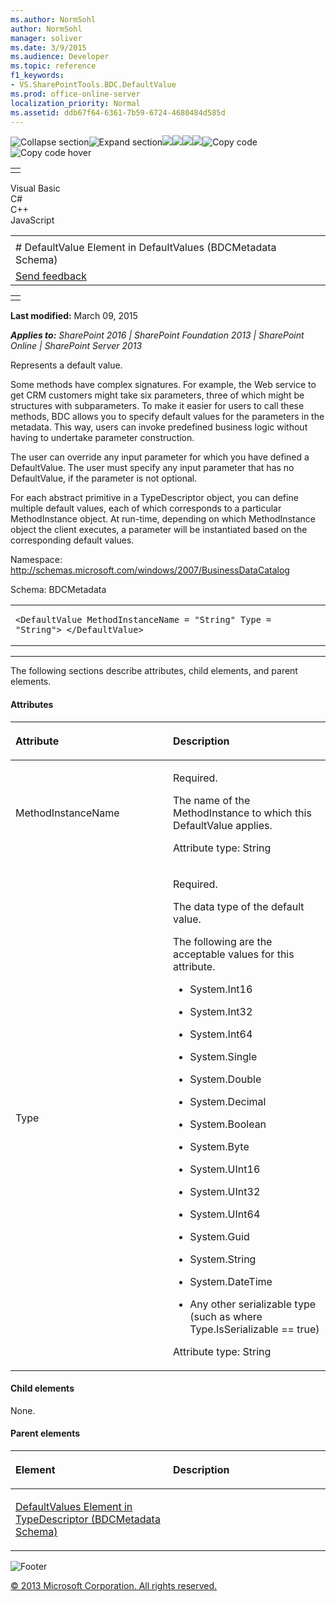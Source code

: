 ```yaml
---
ms.author: NormSohl
author: NormSohl
manager: soliver
ms.date: 3/9/2015
ms.audience: Developer
ms.topic: reference
f1_keywords:
- VS.SharePointTools.BDC.DefaultValue
ms.prod: office-online-server
localization_priority: Normal
ms.assetid: ddb67f64-6361-7b59-6724-4680484d585d
---
```


![Collapse
section](../icons/collapse_all.gif "Collapse section")![Expand
section](../icons/expand_all.gif "Expand section")![](../icons/collapse_all.gif)![](../icons/expand_all.gif)![](../icons/dropdown.gif)![](../icons/dropdownHover.gif)![Copy
code](../icons/copycode.gif "Copy code")![Copy code
hover](../icons/copycodeHighlight.gif "Copy code hover")
<table>
<tbody>
<tr class="odd">
<td align="left"></td>
</tr>
</tbody>
</table>

Visual Basic  
C\#  
C++  
JavaScript  

<table>
<tbody>
<tr class="odd">
<td align="left"><span id="runningHeaderText"></span></td>
</tr>
<tr class="even">
<td align="left"># DefaultValue Element in DefaultValues (BDCMetadata Schema)</td>
</tr>
<tr class="odd">
<td align="left"><span id="headfeedbackarea" class="feedbackhead"><a href="javascript:SubmitFeedback(&#39;docthis@Microsoft.com&#39;,&#39;&#39;,&#39;&#39;,&#39;&#39;,&#39;1.0.18082.1225&#39;,&#39;%0\dThank%20you%20for%20your%20feedback.%20The%20developer%20writing%20teams%20use%20your%20feedback%20to%20improve%20documentation.%20While%20we%20are%20reviewing%20your%20feedback,%20we%20may%20send%20you%20e-mail%20to%20ask%20for%20clarification%20or%20feedback%20on%20a%20solution.%20We%20do%20not%20use%20your%20e-mail%20address%20for%20any%20other%20purpose%20and%20we%20delete%20it%20after%20we%20finish%20our%20review.%0\AFor%20further%20information%20about%20the%20privacy%20policies%20of%20Microsoft,%20please%20see%20http://privacy.microsoft.com/en-us/default.aspx.%0\A%0\d&#39;,&#39;Customer%20feedback&#39;);">Send feedback</a></span></td>
</tr>
</tbody>
</table>

<table>
<colgroup>
<col width="100%" />
</colgroup>
<tbody>
<tr class="odd">
<td align="left"></td>
</tr>
</tbody>
</table>

**Last modified:** March 09, 2015

***Applies to:** SharePoint 2016 | SharePoint Foundation 2013 |
SharePoint Online | SharePoint Server 2013*

Represents a default value.

Some methods have complex signatures. For example, the Web service to
get CRM customers might take six parameters, three of which might be
structures with subparameters. To make it easier for users to call these
methods, BDC allows you to specify default values for the parameters in
the metadata. This way, users can invoke predefined business logic
without having to undertake parameter construction.

The user can override any input parameter for which you have defined a
DefaultValue. The user must specify any input parameter that has no
DefaultValue, if the parameter is not optional.

For each abstract primitive in a TypeDescriptor object, you can define
multiple default values, each of which corresponds to a particular
MethodInstance object. At run-time, depending on which MethodInstance
object the client executes, a parameter will be instantiated based on
the corresponding default values.

Namespace: http://schemas.microsoft.com/windows/2007/BusinessDataCatalog

Schema: BDCMetadata

<span codelanguage="other"></span>
<table>
<colgroup>
<col width="100%" />
</colgroup>
<tbody>
<tr class="odd">
<td align="left"><pre><code>&lt;DefaultValue MethodInstanceName = &quot;String&quot; Type = &quot;String&quot;&gt; &lt;/DefaultValue&gt;</code></pre></td>
</tr>
</tbody>
</table>


--------------------------------------------------------------------------------------------------------------------------------------------------------------------------------------------------------------------------------------

The following sections describe attributes, child elements, and parent
elements.

#### Attributes

<table>
<colgroup>
<col width="50%" />
<col width="50%" />
</colgroup>
<thead>
<tr class="header">
<th align="left"><p>Attribute</p></th>
<th align="left"><p>Description</p></th>
</tr>
</thead>
<tbody>
<tr class="odd">
<td align="left"><p>MethodInstanceName</p></td>
<td align="left"><p>Required.</p>
<p>The name of the MethodInstance to which this DefaultValue applies.</p>
<p>Attribute type: String</p></td>
</tr>
<tr class="even">
<td align="left"><p>Type</p></td>
<td align="left"><p>Required.</p>
<p>The data type of the default value.</p>
<p>The following are the acceptable values for this attribute.</p>
<ul>
<li><p>System.Int16</p></li>
<li><p>System.Int32</p></li>
<li><p>System.Int64</p></li>
<li><p>System.Single</p></li>
<li><p>System.Double</p></li>
<li><p>System.Decimal</p></li>
<li><p>System.Boolean</p></li>
<li><p>System.Byte</p></li>
<li><p>System.UInt16</p></li>
<li><p>System.UInt32</p></li>
<li><p>System.UInt64</p></li>
<li><p>System.Guid</p></li>
<li><p>System.String</p></li>
<li><p>System.DateTime</p></li>
<li><p>Any other serializable type (such as where Type.IsSerializable == true)</p></li>
</ul>
<p>Attribute type: String</p></td>
</tr>
</tbody>
</table>

#### Child elements

None.

#### Parent elements

<table>
<colgroup>
<col width="50%" />
<col width="50%" />
</colgroup>
<thead>
<tr class="header">
<th align="left"><p>Element</p></th>
<th align="left"><p>Description</p></th>
</tr>
</thead>
<tbody>
<tr class="odd">
<td align="left"><p><span sdata="link"><a href="defaultvalues-element-in-typedescriptor-bdcmetadata-schema.htm">DefaultValues Element in TypeDescriptor (BDCMetadata Schema)</a></span></p></td>
<td align="left"></td>
</tr>
</tbody>
</table>

![Footer](../icons/footer.gif "Footer")

[© 2013 Microsoft Corporation. All rights
reserved.](office-2013-documentation-copyright-notice.htm)



